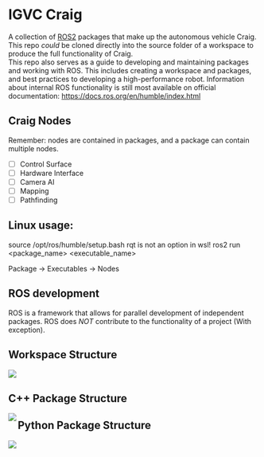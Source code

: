 # IGVC Craig

A collection of [ROS2](https://docs.ros.org/en/humble/index.html) packages that make up the autonomous vehicle Craig. This repo *could* be cloned directly into the source folder of a workspace to produce the full functionality of Craig.  
This repo also serves as a guide to developing and maintaining packages and working with ROS. This includes creating a workspace and packages, and best practices to developing a high-performance robot. Information about internal ROS functionality is still most available on official documentation: <https://docs.ros.org/en/humble/index.html>

## Craig Nodes

Remember: nodes are contained in packages, and a package can contain multiple nodes.
- [ ] Control Surface
- [ ] Hardware Interface
- [ ] Camera AI
- [ ] Mapping
- [ ] Pathfinding

## Linux usage:

source /opt/ros/humble/setup.bash
rqt is not an option in wsl!
ros2 run <package_name> <executable_name>

Package -> Executables -> Nodes

## ROS development
ROS is a framework that allows for parallel development of independent packages. ROS does _NOT_ contribute to the functionality of a project (With exception).  

## Workspace Structure
<img src="https://github.com/SrMeissel/RAER_Craig/assets/68983654/6b110de5-6fd3-44b6-9c88-09391d6919c1">

## C++ Package Structure
<img align=left src="https://github.com/SrMeissel/RAER_Craig/assets/68983654/ad104232-f573-4d4e-857c-c6478366186a">

## Python Package Structure
<img align=left src="https://github.com/SrMeissel/RAER_Craig/assets/68983654/3c8cca47-61ff-4c78-9505-030314ec1021">
